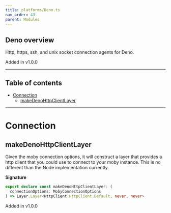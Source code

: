```yaml
---
title: platforms/Deno.ts
nav_order: 43
parent: Modules
---
```


## Deno overview

Http, https, ssh, and unix socket connection agents for Deno.

Added in v1.0.0

---

<h2 class="text-delta">Table of contents</h2>

- [Connection](#connection)
  - [makeDenoHttpClientLayer](#makedenohttpclientlayer)

---

# Connection

## makeDenoHttpClientLayer

Given the moby connection options, it will construct a layer that provides a
http client that you could use to connect to your moby instance. This is no
different than the Node implementation currently.

**Signature**

```ts
export declare const makeDenoHttpClientLayer: (
  connectionOptions: MobyConnectionOptions
) => Layer.Layer<HttpClient.HttpClient.Default, never, never>
```

Added in v1.0.0
